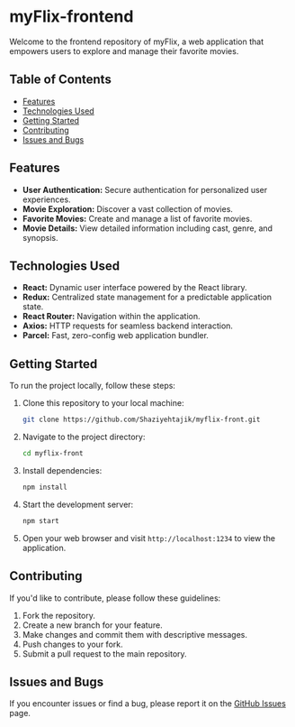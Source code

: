 # myFlix-frontend

Welcome to the frontend repository of myFlix, a web application that empowers users to explore and manage their favorite movies.

## Table of Contents

- [Features](#features)
- [Technologies Used](#technologies-used)
- [Getting Started](#getting-started)
- [Contributing](#contributing)
- [Issues and Bugs](#issues-and-bugs)

## Features

- **User Authentication:** Secure authentication for personalized user experiences.
- **Movie Exploration:** Discover a vast collection of movies.
- **Favorite Movies:** Create and manage a list of favorite movies.
- **Movie Details:** View detailed information including cast, genre, and synopsis.

## Technologies Used

- **React:** Dynamic user interface powered by the React library.
- **Redux:** Centralized state management for a predictable application state.
- **React Router:** Navigation within the application.
- **Axios:** HTTP requests for seamless backend interaction.
- **Parcel:** Fast, zero-config web application bundler.

## Getting Started

To run the project locally, follow these steps:

1. Clone this repository to your local machine:

    ```bash
    git clone https://github.com/Shaziyehtajik/myflix-front.git
    ```

2. Navigate to the project directory:

    ```bash
    cd myflix-front
    ```

3. Install dependencies:

    ```bash
    npm install
    ```

4. Start the development server:

    ```bash
    npm start
    ```

5. Open your web browser and visit `http://localhost:1234` to view the application.

## Contributing

If you'd like to contribute, please follow these guidelines:

1. Fork the repository.
2. Create a new branch for your feature.
3. Make changes and commit them with descriptive messages.
4. Push changes to your fork.
5. Submit a pull request to the main repository.

## Issues and Bugs

If you encounter issues or find a bug, please report it on the [GitHub Issues](https://github.com/Shaziyehtajik/myflix-frontend/issues) page.


